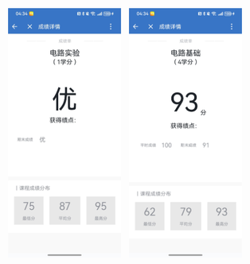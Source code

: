 <div align="center" style="display: flex; justify-content: center; gap: 16px; flex-wrap: wrap;">
  <img src="电路1.jpg" alt="1" width="45%">
  <img src="电路2.jpg" alt="2" width="45%">
</div>

